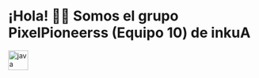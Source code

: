 # ¡Hola! 👋🏻 Somos el grupo PixelPioneerss (Equipo 10) de inkuA

<p align="left"> <a href="https://www.java.com" target="_blank" rel="noreferrer"> <img src="https://cdn.icon-icons.com/icons2/1451/PNG/512/jsfolder_99356.png" alt="java" width="40" height="40"/> </a>
